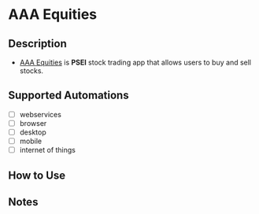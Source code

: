 # AAA Equities

## Description
- [AAA Equities](https://aaa-equities.com.ph/) is **PSEI** stock trading app that allows users to buy and sell stocks.

## Supported Automations
- [ ] webservices
- [ ] browser
- [ ] desktop
- [ ] mobile
- [ ] internet of things

## How to Use

## Notes